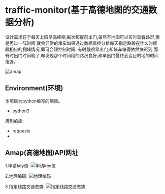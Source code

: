 traffic-monitor(基于高德地图的交通数据分析)
===

设计需求在于每天上班早高峰期,每次都提前出门,虽然有地图可以实时查看路况,但是再过一阵时间
就会异常的堵车如果通过数据监控分析每天指定路段在什么时间段相应的拥堵情况,即可合理控制时间.
有时候很早出门,却堵车堵得依然快迟到,而有时出门时间晚了,却发现那个时间段的路况良好,和早出门最终到达目的地的时间相近。

![amap](https://github.com/unlimitbladeworks/traffic-monitor/raw/master/picture/map.png "高德地图样照")

Environment(环境)
---
本项目为python编写的项目。

- python3

用到的库:

- requests
-

Amap(高德地图)API网址
---
1.申请key值:
![申请key值](http://lbs.amap.com/api/webservice/gettingstarted "申请key值")

2.地理编码:
![地理编码](http://lbs.amap.com/api/webservice/guide/api/georegeo#geo "地理编码")

3.指定线路交通态势:
![指定线路交通态势](http://lbs.amap.com/api/webservice/guide/api/trafficstatus#road "指定线路交通态势")

